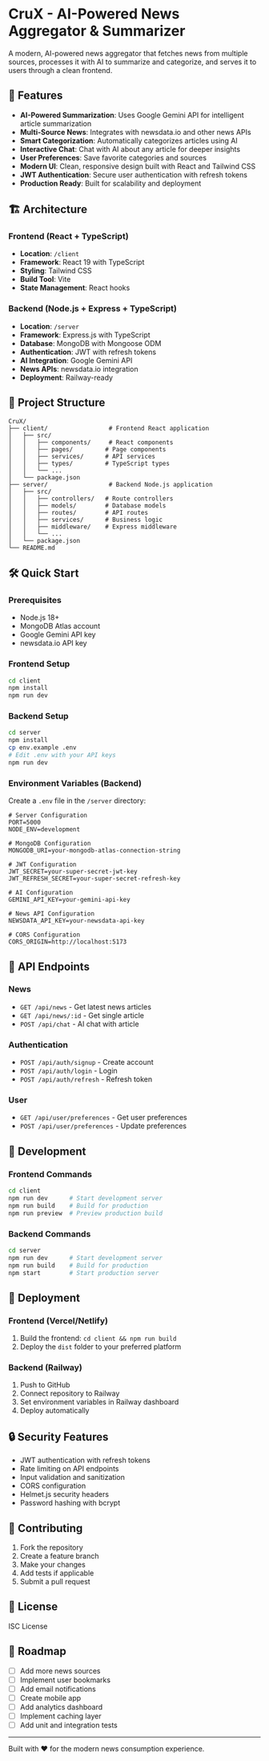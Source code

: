# CruX - AI-Powered News Aggregator & Summarizer

A modern, AI-powered news aggregator that fetches news from multiple sources, processes it with AI to summarize and categorize, and serves it to users through a clean frontend.

## 🚀 Features

- **AI-Powered Summarization**: Uses Google Gemini API for intelligent article summarization
- **Multi-Source News**: Integrates with newsdata.io and other news APIs
- **Smart Categorization**: Automatically categorizes articles using AI
- **Interactive Chat**: Chat with AI about any article for deeper insights
- **User Preferences**: Save favorite categories and sources
- **Modern UI**: Clean, responsive design built with React and Tailwind CSS
- **JWT Authentication**: Secure user authentication with refresh tokens
- **Production Ready**: Built for scalability and deployment

## 🏗️ Architecture

### Frontend (React + TypeScript)
- **Location**: `/client`
- **Framework**: React 19 with TypeScript
- **Styling**: Tailwind CSS
- **Build Tool**: Vite
- **State Management**: React hooks

### Backend (Node.js + Express + TypeScript)
- **Location**: `/server`
- **Framework**: Express.js with TypeScript
- **Database**: MongoDB with Mongoose ODM
- **Authentication**: JWT with refresh tokens
- **AI Integration**: Google Gemini API
- **News APIs**: newsdata.io integration
- **Deployment**: Railway-ready

## 📁 Project Structure

```
CruX/
├── client/                 # Frontend React application
│   ├── src/
│   │   ├── components/     # React components
│   │   ├── pages/         # Page components
│   │   ├── services/      # API services
│   │   ├── types/         # TypeScript types
│   │   └── ...
│   └── package.json
├── server/                 # Backend Node.js application
│   ├── src/
│   │   ├── controllers/   # Route controllers
│   │   ├── models/        # Database models
│   │   ├── routes/        # API routes
│   │   ├── services/      # Business logic
│   │   ├── middleware/    # Express middleware
│   │   └── ...
│   └── package.json
└── README.md
```

## 🛠️ Quick Start

### Prerequisites
- Node.js 18+
- MongoDB Atlas account
- Google Gemini API key
- newsdata.io API key

### Frontend Setup
```bash
cd client
npm install
npm run dev
```

### Backend Setup
```bash
cd server
npm install
cp env.example .env
# Edit .env with your API keys
npm run dev
```

### Environment Variables (Backend)
Create a `.env` file in the `/server` directory:

```env
# Server Configuration
PORT=5000
NODE_ENV=development

# MongoDB Configuration
MONGODB_URI=your-mongodb-atlas-connection-string

# JWT Configuration
JWT_SECRET=your-super-secret-jwt-key
JWT_REFRESH_SECRET=your-super-secret-refresh-key

# AI Configuration
GEMINI_API_KEY=your-gemini-api-key

# News API Configuration
NEWSDATA_API_KEY=your-newsdata-api-key

# CORS Configuration
CORS_ORIGIN=http://localhost:5173
```

## 📡 API Endpoints

### News
- `GET /api/news` - Get latest news articles
- `GET /api/news/:id` - Get single article
- `POST /api/chat` - AI chat with article

### Authentication
- `POST /api/auth/signup` - Create account
- `POST /api/auth/login` - Login
- `POST /api/auth/refresh` - Refresh token

### User
- `GET /api/user/preferences` - Get user preferences
- `POST /api/user/preferences` - Update preferences

## 🔧 Development

### Frontend Commands
```bash
cd client
npm run dev      # Start development server
npm run build    # Build for production
npm run preview  # Preview production build
```

### Backend Commands
```bash
cd server
npm run dev      # Start development server
npm run build    # Build for production
npm start        # Start production server
```

## 🚀 Deployment

### Frontend (Vercel/Netlify)
1. Build the frontend: `cd client && npm run build`
2. Deploy the `dist` folder to your preferred platform

### Backend (Railway)
1. Push to GitHub
2. Connect repository to Railway
3. Set environment variables in Railway dashboard
4. Deploy automatically

## 🔒 Security Features

- JWT authentication with refresh tokens
- Rate limiting on API endpoints
- Input validation and sanitization
- CORS configuration
- Helmet.js security headers
- Password hashing with bcrypt

## 🤝 Contributing

1. Fork the repository
2. Create a feature branch
3. Make your changes
4. Add tests if applicable
5. Submit a pull request

## 📄 License

ISC License

## 🎯 Roadmap

- [ ] Add more news sources
- [ ] Implement user bookmarks
- [ ] Add email notifications
- [ ] Create mobile app
- [ ] Add analytics dashboard
- [ ] Implement caching layer
- [ ] Add unit and integration tests

---

Built with ❤️ for the modern news consumption experience.
